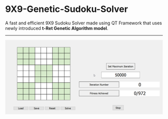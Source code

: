 # 9X9-Genetic-Sudoku-Solver
A fast and efficient 9X9 Sudoku Solver made using QT Framework that uses newly introduced 
**t-Ret Genetic Algorithm  model**.

---
![Sudoku Solver](https://github.com/NavneetSurana/9X9-Genetic-Sudoku-Solver/blob/master/SudokuSolver.gif)
